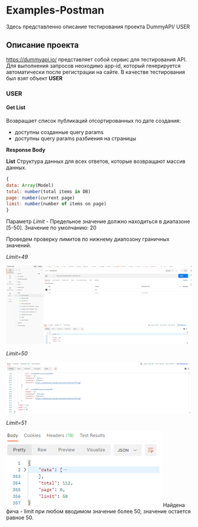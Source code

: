 # Examples-Postman
Здесь представленно описание тестирования проекта DummyAPI/ USER

## Описание проекта
https://dummyapi.io/ представляет собой сервис для тестирования API. Для выполнения запросов неоходимо app-id, который генерируется автоматически после регистрации на сайте. В качестве тестирования был взят объект **USER**

### USER

#### Get List
Возвращает список публикаций отсортированных по дате создания:
- доступны созданные query params
- доступны query params разбиения на страницы

**Response Body**

**List**
Структура данных для всех ответов, которые возвращают массив данных.
```js
{
data: Array(Model)
total: number(total items in DB)
page: number(current page)
limit: number(number of items on page)
}
```
Параметр *Limit* - Предельное значение должно находиться в диапазоне [5-50]. Значение по умолчанию: 20

Проведем проверку лимитов по нижнему диапозону граничных значений. 

*Limit=49*

![Скрин postman](https://github.com/TanyaGL11/Examples-Postman/blob/main/Limit49.png "CP")

*Limit=50*

![Скрин postman](https://github.com/TanyaGL11/Examples-Postman/blob/main/Limit50.png "CP")

*Limit=51*

![Скрин postman](https://github.com/TanyaGL11/Examples-Postman/blob/main/Limit51.png "CP")
Найдена фича - limit при любом вводимом значение более 50, значение остается равное 50.

